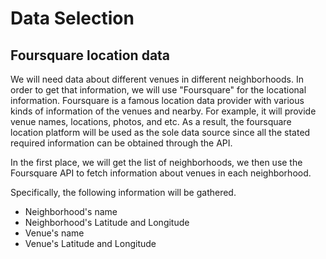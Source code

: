 # Data Selection

 ## Foursquare location data

We will need data about different venues in different neighborhoods. In order to get that information, we will use "Foursquare" for the locational information. Foursquare is a famous location data provider with various kinds of  information of the venues and nearby. For example, it will provide venue names, locations, photos, and etc. As a result, the foursquare location platform will be used as the sole data source since all the stated required information can be obtained through the API. 

In the first place, we will get the list of neighborhoods, we then use the Foursquare API to fetch information about venues in each neighborhood.

Specifically, the following information will be gathered.

* Neighborhood's name
* Neighborhood's Latitude and Longitude
* Venue's name
* Venue's Latitude and Longitude


